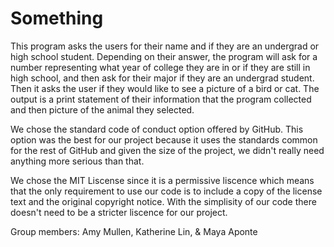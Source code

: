 # Something
This program asks the users for their name and if they are an undergrad or high school student. Depending on their answer, the program will ask for a number representing what year of college they are in or if they are still in high school, and then ask for their major if they are an undergrad student. Then it asks the user if they would like to see a picture of a bird or cat. The output is a print statement of their information that the program collected and then picture of the animal they selected.

We chose the standard code of conduct option offered by GitHub. This option was the best for our project because it uses the standards common for the rest of GitHub and given the size of the project, we didn't really need anything more serious than that. 

We chose the MIT Liscense since it is a permissive liscence which means that the only requirement to use our code is to include a copy of the license text and the original copyright notice. With the simplisity of our code there doesn't need to be a stricter liscence for our project.

Group members: Amy Mullen, Katherine Lin, & Maya Aponte
